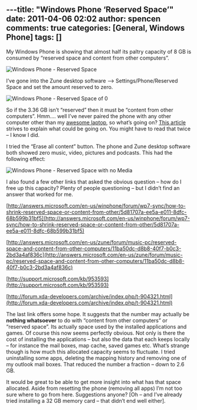 ---title: "Windows Phone ‘Reserved Space’"
date: 2011-04-06 02:02
author: spencen
comments: true
categories: [General, Windows Phone]
tags: []
---
My Windows Phone is showing that almost half its paltry capacity of 8 GB is consumed by “reserved space and content from other computers”.
  

![Windows Phone - Reserved Space](/images/Windows%20Phone%20-%20Reserved%20Space_3.png "Windows Phone - Reserved Space")
  

I’ve gone into the Zune desktop software –&gt; Settings/Phone/Reserved Space and set the amount reserved to zero.
  

![Windows Phone - Reserved Space of 0](/images/Windows%20Phone%20-%20Reserved%20Space%20of%200_3.png "Windows Phone - Reserved Space of 0")
  

So if the 3.36 GB isn’t “reserved” then it must be “content from other computers”. Hmm…. well I’ve never paired the phone with any other computer other than my [awesome laptop](http://blog.spencen.com/2010/04/06/new-laptop-ndash-sony-z-series.aspx), so what’s going on? [This article](http://zuneinsider.com/archive/2009/01/31/demystifying-quot-reserved-space-and-content-from-other-computers-if-any-quot.aspx) strives to explain what could be going on. You might have to read that twice – I know I did.
  

I tried the “Erase all content” button. The phone and Zune desktop software both showed zero music, video, pictures and podcasts. This had the following effect:
  

![Windows Phone - Reserved Space with no Media](/images/Windows%20Phone%20-%20Reserved%20Space%20with%20no%20Media_3.png "Windows Phone - Reserved Space with no Media")
  

I also found a few other links that asked the obvious question – how do I free up this capacity? Plenty of people questioning – but I didn’t find an answer that worked for me.
  

[http://answers.microsoft.com/en-us/winphone/forum/wp7-sync/how-to-shrink-reserved-space-or-content-from-other/5d81707a-ee5a-e011-8dfc-68b599b31bf5](http://answers.microsoft.com/en-us/winphone/forum/wp7-sync/how-to-shrink-reserved-space-or-content-from-other/5d81707a-ee5a-e011-8dfc-68b599b31bf5)
  

[http://answers.microsoft.com/en-us/zune/forum/music-pc/reserved-space-and-content-from-other-computers/11ba50dc-d8b8-40f7-b0c3-2bd3a4af836c](http://answers.microsoft.com/en-us/zune/forum/music-pc/reserved-space-and-content-from-other-computers/11ba50dc-d8b8-40f7-b0c3-2bd3a4af836c)
  

[http://support.microsoft.com/kb/953593](http://support.microsoft.com/kb/953593)
  

[http://forum.xda-developers.com/archive/index.php/t-904321.html](http://forum.xda-developers.com/archive/index.php/t-904321.html)
  

The last link offers some hope. It suggests that the number may actually be **nothing whatsoever** to do with “content from other computers” or “reserved space”. Its actually space used by the installed applications and games. Of course this now seems perfectly obvious. Not only is there the cost of installing the applications – but also the data that each keeps locally – for instance the mail boxes, map cache, saved games etc. What’s strange though is how much this allocated capacity seems to fluctuate. I tried uninstalling some apps, deleting the mapping history and removing one of my outlook mail boxes. That reduced the number a fraction – down to 2.6 GB.
  

It would be great to be able to get more insight into what has that space allocated. Aside from resetting the phone (removing all apps) I’m not too sure where to go from here. Suggestions anyone? [Oh – and I’ve already tried installing a 32 GB memory card – that didn’t end well either].


